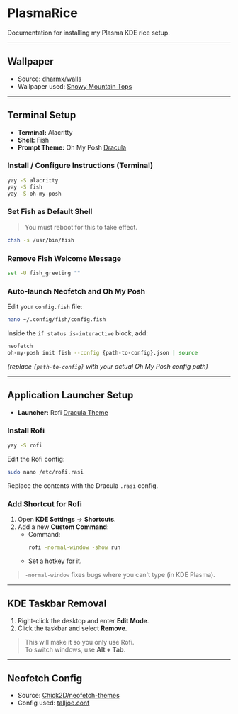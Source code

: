 # PlasmaRice
Documentation for installing my Plasma KDE rice setup.

---

## Wallpaper

- Source: [dharmx/walls](https://github.com/dharmx/walls/tree/main)  
- Wallpaper used: [Snowy Mountain Tops](https://github.com/dharmx/walls/blob/main/nord/a_snowy_mountain_tops.jpg)

---

## Terminal Setup

- **Terminal:** Alacritty
- **Shell:** Fish
- **Prompt Theme:** Oh My Posh [Dracula ](https://draculatheme.com/oh-my-posh)

### Install / Configure Instructions (Terminal)

```bash
yay -S alacritty
yay -S fish
yay -S oh-my-posh
```

### Set Fish as Default Shell
> You must reboot for this to take effect.

```bash
chsh -s /usr/bin/fish
```

### Remove Fish Welcome Message

```bash
set -U fish_greeting ""
```

### Auto-launch Neofetch and Oh My Posh

Edit your `config.fish` file:

```bash
nano ~/.config/fish/config.fish
```

Inside the `if status is-interactive` block, add:

```bash
neofetch
oh-my-posh init fish --config {path-to-config}.json | source
```
*(replace `{path-to-config}` with your actual Oh My Posh config path)*

---

## Application Launcher Setup

- **Launcher:** Rofi [Dracula Theme](https://github.com/dracula/rofi)

### Install Rofi

```bash
yay -S rofi
```

Edit the Rofi config:

```bash
sudo nano /etc/rofi.rasi
```

Replace the contents with the Dracula `.rasi` config.

### Add Shortcut for Rofi
1. Open **KDE Settings** → **Shortcuts**.
2. Add a new **Custom Command**:
   - Command:
     ```bash
     rofi -normal-window -show run
     ```
   - Set a hotkey for it.

> `-normal-window` fixes bugs where you can't type (in KDE Plasma).

---

## KDE Taskbar Removal

1. Right-click the desktop and enter **Edit Mode**.
2. Click the taskbar and select **Remove**.

> This will make it so you only use Rofi.  
> To switch windows, use **Alt + Tab**.

---

## Neofetch Config

- Source: [Chick2D/neofetch-themes](https://github.com/Chick2D/neofetch-themes)  
- Config used: [talljoe.conf](https://github.com/chick2d/neofetch-themes/blob/main/normal/talljoe.conf)
